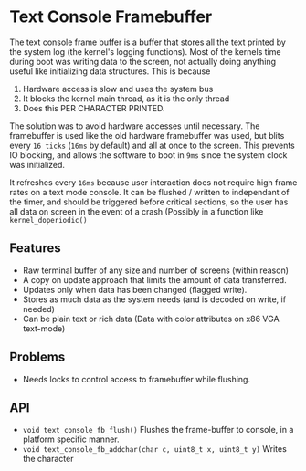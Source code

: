 Text Console Framebuffer
===================
The text console frame buffer is a buffer that stores all the text printed by the system log (the kernel's logging functions). Most of the kernels time during boot was writing data to the screen, not actually doing anything useful like initializing data structures. This is because 

1. Hardware access is slow and uses the system bus
2. It blocks the kernel main thread, as it is the only thread
3. Does this PER CHARACTER PRINTED.

The solution was to avoid hardware accesses until necessary. The framebuffer is used like the old hardware framebuffer was used, but blits every `16 ticks` (`16ms` by default) and all at once to the screen. This prevents IO blocking, and allows the software to boot in  `9ms` since the system clock was initialized.

It refreshes every `16ms` because user interaction does not require high frame rates on a text mode console. It can be flushed / written to independant of the timer, and should be triggered before critical sections, so the user has all data on screen in the event of a crash (Possibly in a function like `kernel_doperiodic()`

Features
--------------------
* Raw terminal buffer of any size and number of screens (within reason)
* A copy on update approach that limits the amount of data transferred.
* Updates only when data has been changed (flagged write).
* Stores as much data as the system needs (and is decoded on write, if needed)
* Can be plain text or rich data (Data with color attributes on x86 VGA text-mode)

Problems
--------------------
* Needs locks to control access to framebuffer while flushing.

API
--------------------
* `void text_console_fb_flush()` Flushes the frame-buffer to console, in a platform specific manner.
* `void text_console_fb_addchar(char c, uint8_t x, uint8_t y)` Writes the character